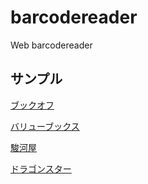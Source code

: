 # barcodereader
Web barcodereader

## サンプル

[ブックオフ](https://deguchi.github.io/barcodereader/?url=https%3A%2F%2Fwww.bookoffonline.co.jp%2Fboleccontent%2Fbolbuysearch%2Fbuysearch%2Fsearch%3Fbg%3D%26q%3D%7B%7Bbarcode%7D%7D)

[バリューブックス](https://deguchi.github.io/barcodereader/?isbn=10&url=https://www.valuebooks.jp/estimate/pricing/%7B%7Bbarcode%7D%7D)

[駿河屋](https://deguchi.github.io/barcodereader/?isbn=10&url=http://www.suruga-ya.jp%2Fsearch_buy%3Fcategory%3D%26key_flag%3D2%26searchbox%3D1%26tab%3D2%26search_word%3D%7B%7Bbarcode%7D%7D)

[ドラゴンスター](https://deguchi.github.io/barcodereader/?url=https%3A%2F%2Fdragongame.jp%2Flist.php%3Fword%3D%7B%7Bbarcode%7D%7D)
